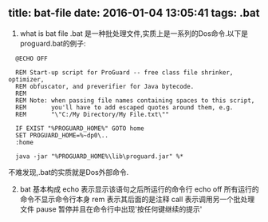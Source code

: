 title: bat-file
date: 2016-01-04 13:05:41
tags: .bat
---

1. what is bat file
.bat 是一种批处理文件,实质上是一系列的Dos命令.以下是proguard.bat的例子:

```
  @ECHO OFF

  REM Start-up script for ProGuard -- free class file shrinker, optimizer,
  REM obfuscator, and preverifier for Java bytecode.
  REM
  REM Note: when passing file names containing spaces to this script,
  REM       you'll have to add escaped quotes around them, e.g.
  REM       "\"C:/My Directory/My File.txt\""

  IF EXIST "%PROGUARD_HOME%" GOTO home
  SET PROGUARD_HOME=%~dp0\..
  :home

  java -jar "%PROGUARD_HOME%\lib\proguard.jar" %*
```

不难发现,.bat的实质就是Dos外部命令.

2. bat 基本构成
echo 表示显示该语句之后所运行的命令行
echo off 所有运行的命令不显示命令行本身
rem 表示其后面的是注释
call 表示调用另一个批处理文件
pause 暂停并且在命令行中出现'按任何键继续的提示'
